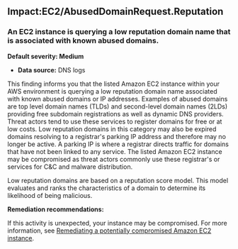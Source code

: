 Impact:EC2/AbusedDomainRequest.Reputation
-----------------------------------------

### An EC2 instance is querying a low reputation domain name that is associated with known abused domains.

**Default severity: Medium**

* **Data source:** DNS logs

This finding informs you that the listed Amazon EC2 instance within your AWS environment is querying a low reputation domain name associated with known abused domains or IP addresses. Examples of abused domains are top level domain names (TLDs) and second-level domain names (2LDs) providing free subdomain registrations as well as dynamic DNS providers. Threat actors tend to use these services to register domains for free or at low costs. Low reputation domains in this category may also be expired domains resolving to a registrar's parking IP address and therefore may no longer be active. A parking IP is where a registrar directs traffic for domains that have not been linked to any service. The listed Amazon EC2 instance may be compromised as threat actors commonly use these registrar's or services for C&C and malware distribution.

Low reputation domains are based on a reputation score model. This model evaluates and ranks the characteristics of a domain to determine its likelihood of being malicious.

**Remediation recommendations:**

If this activity is unexpected, your instance may be compromised. For more information, see [Remediating a potentially compromised Amazon EC2 instance](https://docs.aws.amazon.com/guardduty/latest/ug/compromised-ec2.html).